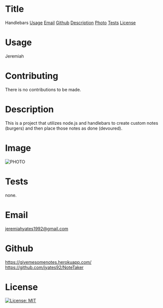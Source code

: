   # Title
  Handlebars
  [Usage](#usage)
  [Email](#email)
  [Github](#github)
  [Description](#description)
  [Photo](#photo)
  [Tests](#tests)
  [License](#license)
  # Usage
  Jeremiah
  # Contributing
  There is no contributions to be made.

  # Description
  This is a project that utilizes node.js and handlebars to create custom notes (burgers) and then place those notes as done (devoured).
  # Image
  ![PHOTO](https://i.imgur.com/KT9sbD4.jpg)
  # Tests
  none.
  # Email
  jeremiahyates1992@gmail.com
  # Github
  https://givemesomenotes.herokuapp.com/
  https://github.com/jyates92/NoteTaker
  # License
  [![License: MIT](https://img.shields.io/badge/License-MIT-yellow.svg)](https://opensource.org/licenses/MIT)
